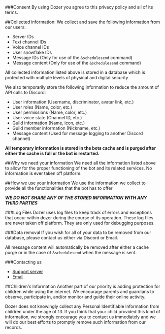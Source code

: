 ###Consent 
By using Dozer you agree to this privacy policy and all of its terms.

##Collected information:
We collect and save the following information from our users:
- Server IDs 
- Text channel IDs
- Voice channel IDs
- User snowflake IDs
- Message IDs (Only for use of the `&schedulesend` command)
- Message content (Only for use of the `&schedulesend` command)

All collected information listed above is stored in a database which is protected with multiple levels of physical and digital security

We also temporarily store the following information to reduce the amount of API calls to Discord:
- User information (Username, discriminator, avatar link, etc.)
- User roles (Name, color, etc.)
- User permissions (Name, color, etc.)
- User voice state (Channel ID, etc.)
- Guild information (Name, icon, etc.)
- Guild member information (Nickname, etc.)
- Message content (Used for message logging to another Discord channel)

**All temporary information is stored in the bots cache and is purged after either the cache is full or the bot is restarted.**

##Why we need your information
We need all the information listed above to allow for the proper functioning of the bot and its related services.
No information is ever taken off platform.

##How we use your information
We use the information we collect to provide all the functionalities that the bot has to offer

***WE DO NOT SHARE ANY OF THE STORED INFORMATION WITH ANY THIRD PARTIES***

###Log Files
Dozer uses log files to keep track of errors and exceptions that occur within dozer during the course of its operation.
These log files are never taken off platform. They are only used for debugging purposes.

###Data removal
If you wish for all of your data to be removed from our database, please contact us either via Discord or Email.

All message content will automatically be removed after either a cache purge or in the case of `&schedulesend` when the message is sent. 

###Contacting us
- [Support server](https://discord.gg/Y6RFJfhr43)
- [Email](mailto:tweirtx+dozer@gmail.com)


##Children's Information
Another part of our priority is adding protection for children while using the internet. We encourage parents and guardians to observe, participate in, and/or monitor and guide their online activity.

Dozer does not knowingly collect any Personal Identifiable Information from children under the age of 13. If you think that your child provided this kind of information, we strongly encourage you to contact us immediately and we will do our best efforts to promptly remove such information from our records.